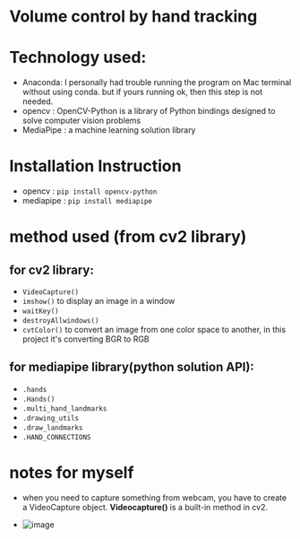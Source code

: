 # Volume control by hand tracking
# Technology used:
- Anaconda: I personally had trouble running the program on Mac terminal without using conda. but if yours running ok, then this step is not needed.
- opencv : OpenCV-Python is a library of Python bindings designed to solve computer vision problems
- MediaPipe : a machine learning solution library
# Installation Instruction
- opencv : `pip install opencv-python`
- mediapipe : `pip install mediapipe`
# method used (from cv2 library)
## for cv2 library:
  - `VideoCapture()`
  - `imshow()` to display an image in a window
  - `waitKey()`
  - `destroyAllwindows()`
  - `cvtColor()` to convert an image from one color space to another, in this project it's converting BGR to RGB
## for mediapipe library(python solution API):
  - `.hands`
  - `.Hands()`
  - `.multi_hand_landmarks`
  - `.drawing_utils`
  - `.draw_landmarks`
  - `.HAND_CONNECTIONS`
  
# notes for myself
  - when you need to capture something from webcam, you have to create a VideoCapture object. **Videocapture()** is a built-in method in cv2.

  - ![image](https://mediapipe.dev/images/mobile/hand_landmarks.png)
